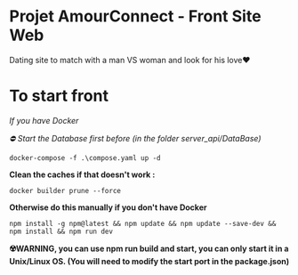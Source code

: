 # Projet AmourConnect - Front Site Web

Dating site to match with a man VS woman and look for his love❤️

# To start front

*If you have Docker*

*⛔ Start the Database first before (in the folder server_api/DataBase)*

```
docker-compose -f .\compose.yaml up -d
```

**Clean the caches if that doesn't work :**

```
docker builder prune --force
```

**Otherwise do this manually if you don't have Docker**

```
npm install -g npm@latest && npm update && npm update --save-dev && npm install && npm run dev
```

**☢️WARNING, you can use npm run build and start, you can only start it in a Unix/Linux OS. (You will need to modify the start port in the package.json)**